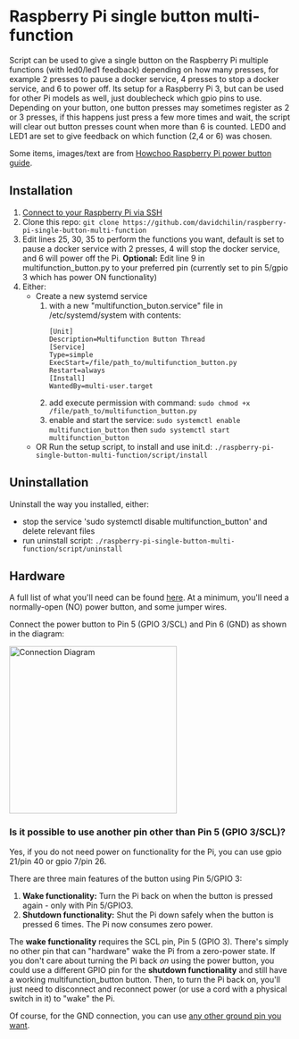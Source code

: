 # Raspberry Pi single button multi-function

Script can be used to give a single button on the Raspberry Pi multiple functions (with led0/led1 feedback) depending on how many presses, for example 2 presses to pause a docker service, 4 presses to stop a docker service, and 6 to power off. Its setup for a Raspberry Pi 3, but can be used for other Pi models as well, just doublecheck which gpio pins to use. Depending on your button, one button presses may sometimes register as 2 or 3 presses, if this happens just press a few more times and wait, the script will clear out button presses count when more than 6 is counted. LED0 and LED1 are set to give feedback on which function (2,4 or 6) was chosen.

Some items, images/text are from
[Howchoo Raspberry Pi power button guide](https://howchoo.com/g/mwnlytk3zmm/how-to-add-a-power-button-to-your-raspberry-pi).

## Installation

1. [Connect to your Raspberry Pi via SSH](https://howchoo.com/g/mgi3mdnlnjq/how-to-log-in-to-a-raspberry-pi-via-ssh)
1. Clone this repo:
   `git clone https://github.com/davidchilin/raspberry-pi-single-button-multi-function`
1. Edit lines 25, 30, 35 to perform the functions you want, default is set to
   pause a docker service with 2 presses, 4 will stop the docker service, and 6
   will power off the Pi. **Optional:** Edit line 9 in multifunction_button.py
   to your preferred pin (currently set to pin 5/gpio 3 which has power ON
   functionality)
1. Either:
   - Create a new systemd service
     1. with a new "multifunction_buton.service" file in /etc/systemd/system with contents:
        ```
        [Unit]
        Description=Multifunction Button Thread
        [Service]
        Type=simple
        ExecStart=/file/path_to/multifunction_button.py
        Restart=always
        [Install]
        WantedBy=multi-user.target
        ```
     3. add execute permission with command:
        `sudo chmod +x /file/path_to/multifunction_button.py`
     4. enable and start the service:
        `sudo systemctl enable multifunction_button` then
        `sudo systemctl start multifunction_button`
   - OR Run the setup script, to install and use init.d:
     `./raspberry-pi-single-button-multi-function/script/install`

## Uninstallation

Uninstall the way you installed, either:

- stop the service 'sudo systemctl disable multifunction_button' and delete
  relevant files
- run uninstall script:
  `./raspberry-pi-single-button-multi-function/script/uninstall`

## Hardware

A full list of what you'll need can be found
[here](https://howchoo.com/g/mwnlytk3zmm/how-to-add-a-power-button-to-your-raspberry-pi#parts-list).
At a minimum, you'll need a normally-open (NO) power button, and some jumper
wires.

Connect the power button to Pin 5 (GPIO 3/SCL) and Pin 6 (GND) as shown in the
diagram:

<img src="https://raw.githubusercontent.com/davidchilin/raspberry-pi-single-button-multi-function/master/diagrams/pinout.png?raw=true" alt="Connection Diagram" width="300" height="auto" align="center" >

### Is it possible to use another pin other than Pin 5 (GPIO 3/SCL)?

Yes, if you do not need power on functionality for the Pi, you can use gpio
21/pin 40 or gpio 7/pin 26.

There are three main features of the button using Pin 5/GPIO 3:

1. **Wake functionality:** Turn the Pi back on when the button is pressed again - only with Pin 5/GPIO3.
1. **Shutdown functionality:** Shut the Pi down safely when the button is pressed 6 times. The Pi now consumes zero power.


The **wake functionality** requires the SCL pin, Pin 5 (GPIO 3). There's simply
no other pin that can "hardware" wake the Pi from a zero-power state. If you
don't care about turning the Pi back _on_ using the power button, you could use
a different GPIO pin for the **shutdown functionality** and still have a working
multifunction_button button. Then, to turn the Pi back on, you'll just need to
disconnect and reconnect power (or use a cord with a physical switch in it) to
"wake" the Pi.

Of course, for the GND connection, you can use
[any other ground pin you want](https://pinout.xyz/).
